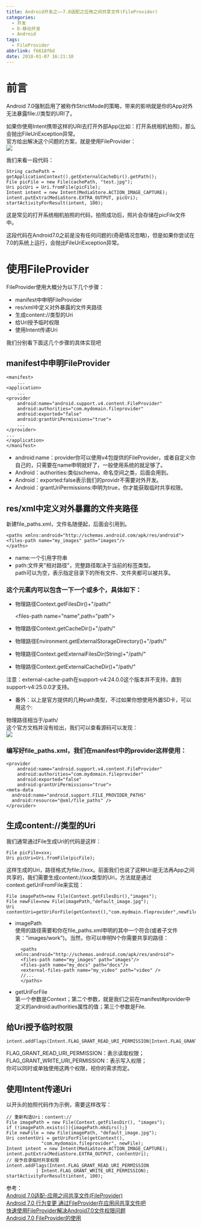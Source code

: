 ```yaml
---
title: Android开发之——7.0适配之应用之间共享文件(FileProvider)
categories:
  - 开发
  - D-移动开发
  - Android
tags:
  - FileProvider
abbrlink: f6618f6d
date: 2018-01-07 16:21:10
---
```

# 前言  
Android 7.0强制启用了被称作StrictMode的策略，带来的影响就是你的App对外无法暴露file://类型的URI了。  

如果你使用Intent携带这样的URI去打开外部App(比如：打开系统相机拍照)，那么会抛出FileUriException异常。  
官方给出解决这个问题的方案，就是使用FileProvider：  
![][1]  
<!--more-->  
我们来看一段代码：  

	String cachePath = getApplicationContext().getExternalCacheDir().getPath();
	File picFile = new File(cachePath, "test.jpg");
	Uri picUri = Uri.fromFile(picFile);
	Intent intent = new Intent(MediaStore.ACTION_IMAGE_CAPTURE);
	intent.putExtra(MediaStore.EXTRA_OUTPUT, picUri);
	startActivityForResult(intent, 100);  
这是常见的打开系统相机拍照的代码，拍照成功后，照片会存储在picFile文件中。   

这段代码在Android7.0之前是没有任何问题的(奇葩情况忽略)，但是如果你尝试在7.0的系统上运行，会抛出FileUriException异常。   
# 使用FileProvider  
FileProvider使用大概分为以下几个步骤：  

- manifest中申明FileProvider  
- res/xml中定义对外暴露的文件夹路径  
- 生成content://类型的Uri  
- 给Uri授予临时权限  
- 使用Intent传递Uri  

我们分别看下面这几个步骤的具体实现吧      
## manifest中申明FileProvider  

	<manifest>
		...
	<application>
    	...
    <provider
        android:name="android.support.v4.content.FileProvider"
        android:authorities="com.mydomain.fileprovider"
        android:exported="false"
        android:grantUriPermissions="true">
        ...
    </provider>
    ...
	</application>
	</manifest>  

- android:name：provider你可以使用v4包提供的FileProvider，或者自定义你自己的，只需要在name申明就好了，一般使用系统的就足够了。
- Android：authorities:类似schema，命名空间之类，后面会用到。
- Android：exported:false表示我们的providr不需要对外开发。  
- Android：grantUriPermissions:申明为true，你才能获取临时共享权限。  

## res/xml中定义对外暴露的文件夹路径  
新建file_paths.xml，文件名随便起，后面会引用到。  

	<paths xmlns:android="http://schemas.android.com/apk/res/android">
	<files-path name="my_images" path="images"/>
	</paths>   
- name:一个引用字符串 
- path:文件夹"相对路径"，完整路径取决于当前的标签类型。  
path可以为空，表示指定目录下的所有文件、文件夹都可以被共享。  
### <paths>这个元素内可以包含一下一个或多个，具体如下： 
 
- 物理路径Context.getFilesDir()+"/path/"

	<files-path name="name",path="path">

- 物理路径Context.getCacheDir()+"/path/"

	<cache-path name="name" path="path">
- 物理路径Environment.getExternalStorageDirectory()+"/path/"  

	<external-path name="name" path="path">  

- 物理路径Context.getExternalFilesDir(String)+"/path/"  

	<external-file-path name="name" path="path"> 
- 物理路径Context.getExternalCacheDir()+"/path/" 

	<external-cache-path name="name" path="path">
注意：external-cache-path在support-v4:24.0.0这个版本并不支持，直到support-v4:25.0.0才支持。  

- 番外：以上是官方提供的几种path类型，不过如果你想使用外置SD卡，可以用这个:  

	<root-path name="name" path="path"> 
物理路径相当于/path/  
这个官方文档并没有给出，我们可以查看源码可以发现：  
![][2]  
### 编写好file_paths.xml，我们在manifest中的provider这样使用：  

	<provider
		android:name="android.support.v4.content.FileProvider"
		android:authorities="com.mydomain.fileprovider"
		android:exported="false"
		android:grantUriPermissions="true">
	<meta-data
      android:name="android.support.FILE_PROVIDER_PATHS"
      android:resource="@xml/file_paths" />
	</provider>
## 生成content://类型的Uri   
我们通常通过File生成Uri的代码是这样：  

	File picFile=xxx;
	Uri picUri=Uri.fromFile(picFile);
这样生成的Uri，路径格式为file://xxx。前面我们也说了这种Uri是无法再App之间共享的，我们需要生成content://xxx类型的Uri，方法就是通过context.getUriFromFile来实现：   

	File imagePath=new File(Context.getFilesDir(),"images");  
	File newFile=new File(imagePath,"default_image.jpg");
	Uri contentUri=getUriForFile(getContext(),"com.mydmain.fleprovider",newFile);  

- imagePath  
使用的路径需要和你在file_paths.xml申明的其中一个符合(或者子文件夹："images/work")。当然，你可以申明N个你需要共享的路径： 
 
		<paths xmlns:android="http://schemas.android.com/apk/res/android">    
	  	<files-path name="my_images" path="images"/>    
	  	<files-path name="my_docs" path="docs"/>
	  	<external-files-path name="my_video" path="video" />
	  	//...
		</paths>
- getUriForFile  
第一个参数是Context；第二个参数，就是我们之前在manifest#provider中定义的android:authorities属性的值；第三个参数是File.  

## 给Uri授予临时权限  

	intent.addFlags(Intent.FLAG_GRANT_READ_URI_PERMISSION|Intent.FLAG_GRANT_WRITE_URI_PERMISSION);

FLAG_GRANT_READ_URI_PERMISSION：表示读取权限；  
FLAG_GRANT_WRITE_URI_PERMISSION：表示写入权限；  
你可以同时或单独使用这两个权限，视你的需求而定。  
## 使用Intent传递Uri  
以开头的拍照代码作为示例，需要这样改写：  

	// 重新构造Uri：content://
	File imagePath = new File(Context.getFilesDir(), "images");
	if (!imagePath.exists()){imagePath.mkdirs();}
	File newFile = new File(imagePath, "default_image.jpg");
	Uri contentUri = getUriForFile(getContext(), 
                 "com.mydomain.fileprovider", newFile);
	Intent intent = new Intent(MediaStore.ACTION_IMAGE_CAPTURE);
	intent.putExtra(MediaStore.EXTRA_OUTPUT, contentUri);
	// 授予目录临时共享权限
	intent.addFlags(Intent.FLAG_GRANT_READ_URI_PERMISSION
               | Intent.FLAG_GRANT_WRITE_URI_PERMISSION);
	startActivityForResult(intent, 100);


参考：  
[Android 7.0适配-应用之间共享文件(FileProvider)][3]  
[Android 7.0 行为变更 通过FileProvider在应用间共享文件吧][4]  
[快速使用FileProvider解决Android7.0文件权限问题][5]  
[Android 7.0 FileProvider的使用][6]




[1]: https://cdn.jsdelivr.net/gh/PGzxc/CDN@master/blog-image/fileprovider.png
[2]: https://cdn.jsdelivr.net/gh/PGzxc/CDN@master/blog-image/fileprovider-path.png
[3]: https://www.jianshu.com/p/55eae30d133c  
[4]: http://blog.csdn.net/lmj623565791/article/details/72859156  
[5]: http://blog.csdn.net/xifengwanzhao/article/details/53587234
[6]: http://blog.csdn.net/yq6073025/article/details/52934326

